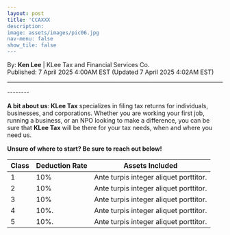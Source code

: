 ```yaml
---
layout: post
title: 'CCAXXX
description: 
image: assets/images/pic06.jpg
nav-menu: false
show_tile: false
---
```


<style>
  p {
    margin-bottom: 15px; /* Reduce space below paragraphs */
  }

  hr.major {
    margin: 10px 0; /* Equal space above and below the <hr> */
  }
</style>

<!-- Credits -->
<div class="row">
	<div class="12u">
		<p>By: <b>Ken Lee</b> | KLee Tax and Financial Services Co.<br> Published: 7 April 2025 4:00AM EST (Updated 7 April 2025 4:02AM EST)</p>
	</div>
</div>

<hr class="major"/>

<!-- Content -->

<section>
  <div class="row">
	  <div class="12u">
    <p>--------</p>
    <p><b>A bit about us</b>: <b>KLee Tax</b> specializes in filing tax returns for individuals, businesses, and corporations. Whether you are working your first job, running a business, or an NPO looking to make a difference, you can be sure that <b>KLee Tax</b> will be there for your tax needs, when and where you need us.</p>
    <p><b>Unsure of where to start? Be sure to reach out below!</b></p>
    <div class="table-wrapper">
    <table>
      <thead>
        <tr>
          <th>Class</th>
          <th>Deduction Rate</th>
          <th>Assets Included</th>
        </tr>
      </thead>
      <tbody>
        <tr>
          <td>1</td>
          <td>10%</td>
          <td>Ante turpis integer aliquet porttitor.</td>
        </tr>
        <tr>
          <td>2</td>
          <td>10%</td>
          <td>Ante turpis integer aliquet porttitor.</td>
        </tr>
        <tr>
          <td>3</td>
          <td>10%</td>
          <td>Ante turpis integer aliquet porttitor.</td>
        </tr>
        <tr>
          <td>4</td>
          <td>10%.</td>
          <td>Ante turpis integer aliquet porttitor.</td>
        </tr>
        <tr>
          <td>5</td>
          <td>10%.</td>
          <td>Ante turpis integer aliquet porttitor.</td>
        </tr>
      </tbody>
    </table>
  </div>